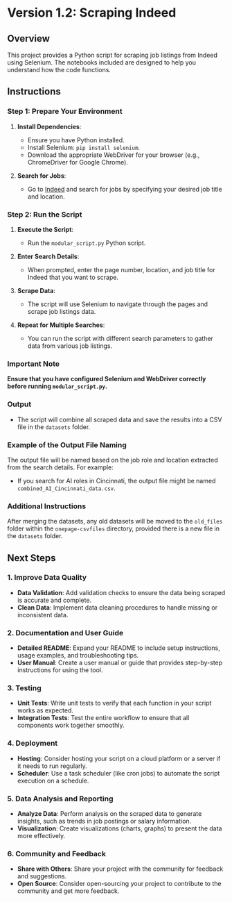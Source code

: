 # Version 1.2: Scraping Indeed

## Overview

This project provides a Python script for scraping job listings from Indeed using Selenium. The notebooks included are designed to help you understand how the code functions.

## Instructions

### Step 1: Prepare Your Environment

1. **Install Dependencies**:
   - Ensure you have Python installed.
   - Install Selenium: `pip install selenium`.
   - Download the appropriate WebDriver for your browser (e.g., ChromeDriver for Google Chrome).

2. **Search for Jobs**:
   - Go to [Indeed](https://www.indeed.com) and search for jobs by specifying your desired job title and location.

### Step 2: Run the Script

1. **Execute the Script**:
   - Run the `modular_script.py` Python script.

2. **Enter Search Details**:
   - When prompted, enter the page number, location, and job title for Indeed that you want to scrape.

3. **Scrape Data**:
   - The script will use Selenium to navigate through the pages and scrape job listings data.

4. **Repeat for Multiple Searches**:
   - You can run the script with different search parameters to gather data from various job listings.

### Important Note

**Ensure that you have configured Selenium and WebDriver correctly before running `modular_script.py`.**

### Output

- The script will combine all scraped data and save the results into a CSV file in the `datasets` folder.

### Example of the Output File Naming

The output file will be named based on the job role and location extracted from the search details. For example:

- If you search for AI roles in Cincinnati, the output file might be named `combined_AI_Cincinnati_data.csv`.

### Additional Instructions

After merging the datasets, any old datasets will be moved to the `old_files` folder within the `onepage-csvfiles` directory, provided there is a new file in the `datasets` folder.

## Next Steps

### 1. Improve Data Quality

- **Data Validation**: Add validation checks to ensure the data being scraped is accurate and complete.
- **Clean Data**: Implement data cleaning procedures to handle missing or inconsistent data.

### 2. Documentation and User Guide

- **Detailed README**: Expand your README to include setup instructions, usage examples, and troubleshooting tips.
- **User Manual**: Create a user manual or guide that provides step-by-step instructions for using the tool.

### 3. Testing

- **Unit Tests**: Write unit tests to verify that each function in your script works as expected.
- **Integration Tests**: Test the entire workflow to ensure that all components work together smoothly.

### 4. Deployment

- **Hosting**: Consider hosting your script on a cloud platform or a server if it needs to run regularly.
- **Scheduler**: Use a task scheduler (like cron jobs) to automate the script execution on a schedule.

### 5. Data Analysis and Reporting

- **Analyze Data**: Perform analysis on the scraped data to generate insights, such as trends in job postings or salary information.
- **Visualization**: Create visualizations (charts, graphs) to present the data more effectively.

### 6. Community and Feedback

- **Share with Others**: Share your project with the community for feedback and suggestions.
- **Open Source**: Consider open-sourcing your project to contribute to the community and get more feedback.
